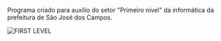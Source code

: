 Programa criado para auxílio do setor "Primeiro nível" da informática da prefeitura de São José dos Campos.

![FIRST LEVEL](https://github.com/Junbeerg/first-level/assets/57735719/439e1ccc-afe5-4e9e-a844-2bf9a46f41f9)

